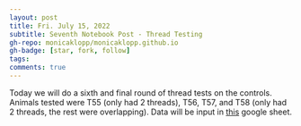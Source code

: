 ```yaml
---
layout: post
title: Fri. July 15, 2022
subtitle: Seventh Notebook Post - Thread Testing
gh-repo: monicaklopp/monicaklopp.github.io
gh-badge: [star, fork, follow]
tags:
comments: true
---
```


Today we will do a sixth and final round of thread tests on the controls.
Animals tested were T55 (only had 2 threads), T56, T57, and T58 (only had 2 threads, the rest were overlapping).
Data will be input in [this](https://docs.google.com/spreadsheets/d/1GxLnNJjjjZ8xhBzz8nD-eUdpOwg6UY7yicG7ER5YIOQ/edit?usp=sharing) google sheet.
